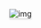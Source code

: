 <div style="text-align: center;">
    <img src='https://res.cloudinary.com/dddpdcdmk/image/upload/v1684654728/React_App_-_Google_Chrome_21-05-2023_12_53_16_xewvxr.png' alt="img" style="max-width:100%;box-shadow:0 2.8px 2.2px rgba(0, 0, 0, 0.12)">
</div>
